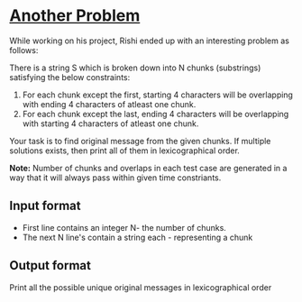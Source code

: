 # [Another Problem][link]

While working on his project, Rishi ended up with an interesting problem as follows:

There is a string S which is broken down into N chunks (substrings) satisfying the below constraints:

1. For each chunk except the first, starting 4 characters will be overlapping with ending 4 characters of atleast one chunk.
2. For each chunk except the last, ending 4 characters will be overlapping with starting 4 characters of atleast one chunk.

Your task is to find original message from the given chunks. If multiple solutions exists, then print all of them in lexicographical order.

**Note:** Number of chunks and overlaps in each test case are generated in a way that it will always pass within given time constriants.

## Input format

- First line contains an integer N- the number of chunks.
- The next N line's contain a string each - representing a chunk

## Output format

Print all the possible unique original messages in lexicographical order

[link]: https://www.hackerearth.com/practice/algorithms/graphs/depth-first-search/practice-problems/algorithm/another-problem-2c89443c/
